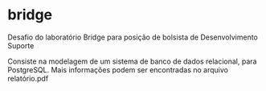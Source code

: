 # bridge
Desafio do laboratório Bridge para posição de bolsista de Desenvolvimento Suporte

Consiste na modelagem de um sistema de banco de dados relacional, para PostgreSQL.
Mais informações podem ser encontradas no arquivo relatório.pdf
